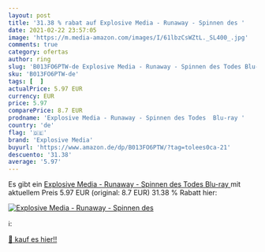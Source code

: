 ```yaml
---
layout: post
title: '31.38 % rabat auf Explosive Media - Runaway - Spinnen des '
date: 2021-02-22 23:57:05
image: 'https://m.media-amazon.com/images/I/61lbzCsWZtL._SL400_.jpg'
comments: true
category: ofertas
author: ring
slug: 'B013FO6PTW-de Explosive Media - Runaway - Spinnen des Todes Blu-ray'
sku: 'B013FO6PTW-de'
tags: [  ]
actualPrice: 5.97 EUR
currency: EUR
price: 5.97
comparePrice: 8.7 EUR
prodname: 'Explosive Media - Runaway - Spinnen des Todes  Blu-ray '
country: 'de'
flag: '🇩🇪'
brand: 'Explosive Media'
buyurl: 'https://www.amazon.de/dp/B013FO6PTW/?tag=tolees0ca-21'
descuento: '31.38'
average: '5.97'
---
```


Es gibt ein [Explosive Media - Runaway - Spinnen des Todes  Blu-ray ](https://www.amazon.de/dp/B013FO6PTW/?tag=tolees0ca-21) mit aktuellem Preis 5.97 EUR (original: 8.7 EUR) 31.38 % Rabatt hier:

[![Explosive Media - Runaway - Spinnen des ](https://m.media-amazon.com/images/I/61lbzCsWZtL._SL400_.jpg)](https://www.amazon.de/dp/B013FO6PTW/?tag=tolees0ca-21)

ℹ️:


[🛒 kauf es hier!!](https://www.amazon.de/dp/B013FO6PTW/?tag=tolees0ca-21)
